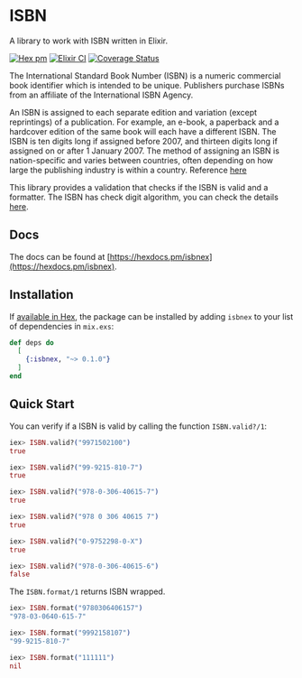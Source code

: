 # ISBN

A library to work with ISBN written in Elixir.

[![Hex pm](https://img.shields.io/hexpm/v/isbnex.svg?style=flat)](https://www.hex.pm/packages/isbnex)
[![Elixir CI](https://github.com/renanvy/isbnex/workflows/Elixir%20CI/badge.svg?branch=master)](https://github.com/renanvy/isbnex/actions?query=workflow%3A%22Elixir+CI%22)
[![Coverage Status](https://coveralls.io/repos/github/renanvy/isbnex/badge.svg?branch=master)](https://coveralls.io/github/renanvy/isbnex?branch=master)

The International Standard Book Number (ISBN) is a numeric commercial book identifier which is intended to be unique. Publishers purchase ISBNs from an affiliate of the International ISBN Agency.

An ISBN is assigned to each separate edition and variation (except reprintings) of a publication. For example, an e-book, a paperback and a hardcover edition of the same book will each have a different ISBN. The ISBN is ten digits long if assigned before 2007, and thirteen digits long if assigned on or after 1 January 2007. The method of assigning an ISBN is nation-specific and varies between countries, often depending on how large the publishing industry is within a country. Reference [here](https://en.wikipedia.org/wiki/International_Standard_Book_Number)

This library provides a validation that checks if the ISBN is valid and a formatter.
The ISBN has check digit algorithm, you can check the details [here](https://en.wikipedia.org/wiki/International_Standard_Book_Number).

## Docs

The docs can be found at [https://hexdocs.pm/isbnex](https://hexdocs.pm/isbnex).

## Installation

If [available in Hex](https://hex.pm/docs/publish), the package can be installed
by adding `isbnex` to your list of dependencies in `mix.exs`:

```elixir
def deps do
  [
    {:isbnex, "~> 0.1.0"}
  ]
end
```

## Quick Start

You can verify if a ISBN is valid by calling the function `ISBN.valid?/1`:

```elixir
iex> ISBN.valid?("9971502100")
true

iex> ISBN.valid?("99-9215-810-7")
true

iex> ISBN.valid?("978-0-306-40615-7")
true

iex> ISBN.valid?("978 0 306 40615 7")
true

iex> ISBN.valid?("0-9752298-0-X")
true

iex> ISBN.valid?("978-0-306-40615-6")
false
```

The `ISBN.format/1` returns ISBN wrapped.

```elixir
iex> ISBN.format("9780306406157")
"978-03-0640-615-7"

iex> ISBN.format("9992158107")
"99-9215-810-7"

iex> ISBN.format("111111")
nil
```

